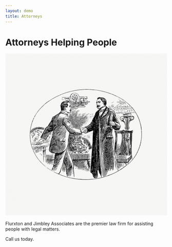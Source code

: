 ```yaml
---
layout: demo
title: Attorneys
---
```


# Attorneys Helping People

![old timey drawing of men shaking hands](/images/shaking-hands.jpg)

Flurxton and Jimbley Associates are the premier law firm for assisting people with legal matters.

Call us today.
